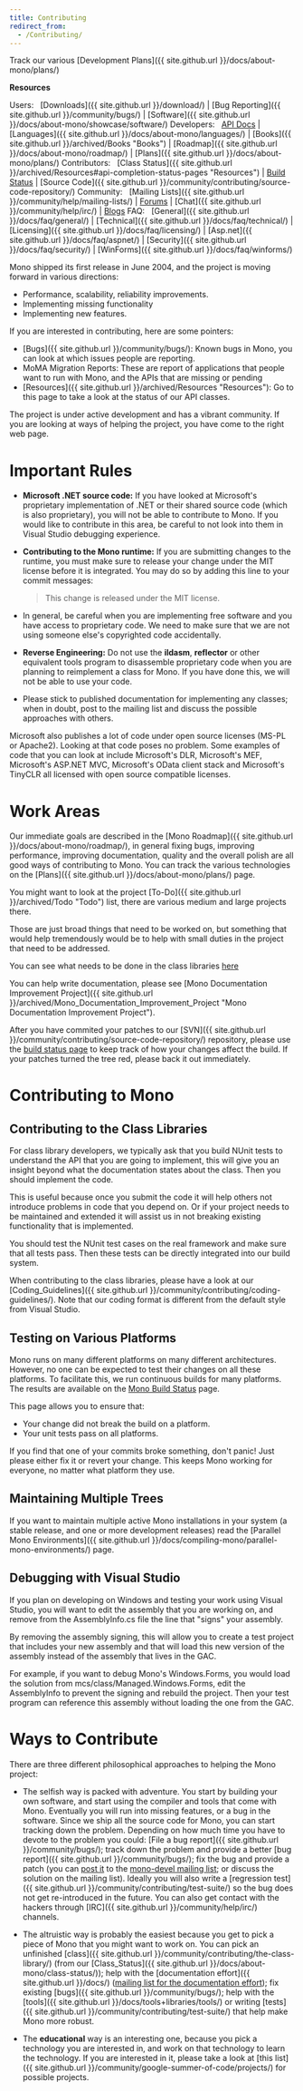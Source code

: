 ```yaml
---
title: Contributing
redirect_from:
  - /Contributing/
---
```


Track our various [Development Plans]({{ site.github.url }}/docs/about-mono/plans/)

**Resources**

Users:
  [Downloads]({{ site.github.url }}/download/) | [Bug Reporting]({{ site.github.url }}/community/bugs/) | [Software]({{ site.github.url }}/docs/about-mono/showcase/software/)
 Developers:
  [API Docs](http://www.go-mono.com/docs/) | [Languages]({{ site.github.url }}/docs/about-mono/languages/) | [Books]({{ site.github.url }}/archived/Books "Books") | [Roadmap]({{ site.github.url }}/docs/about-mono/roadmap/) | [Plans]({{ site.github.url }}/docs/about-mono/plans/)
 Contributors:
  [Class Status]({{ site.github.url }}/archived/Resources#api-completion-status-pages "Resources") | [Build Status](http://wrench.mono-project.com/builds) | [Source Code]({{ site.github.url }}/community/contributing/source-code-repository/)
 Community:
  [Mailing Lists]({{ site.github.url }}/community/help/mailing-lists/) | [Forums](http://mono.1490590.n4.nabble.com/) | [Chat]({{ site.github.url }}/community/help/irc/) | [Blogs](http://www.go-mono.com/monologue/)
 FAQ:
  [General]({{ site.github.url }}/docs/faq/general/) | [Technical]({{ site.github.url }}/docs/faq/technical/) | [Licensing]({{ site.github.url }}/docs/faq/licensing/) | [Asp.net]({{ site.github.url }}/docs/faq/aspnet/) | [Security]({{ site.github.url }}/docs/faq/security/) | [WinForms]({{ site.github.url }}/docs/faq/winforms/)

Mono shipped its first release in June 2004, and the project is moving forward in various directions:

-   Performance, scalability, reliability improvements.
-   Implementing missing functionality
-   Implementing new features.

If you are interested in contributing, here are some pointers:

-   [Bugs]({{ site.github.url }}/community/bugs/): Known bugs in Mono, you can look at which issues people are reporting.
-   MoMA Migration Reports: These are report of applications that people want to run with Mono, and the APIs that are missing or pending
-   [Resources]({{ site.github.url }}/archived/Resources "Resources"): Go to this page to take a look at the status of our API classes.

The project is under active development and has a vibrant community. If you are looking at ways of helping the project, you have come to the right web page.

Important Rules
===============

-   **Microsoft .NET source code:** If you have looked at Microsoft's proprietary implementation of .NET or their shared source code (which is also proprietary), you will not be able to contribute to Mono. If you would like to contribute in this area, be careful to not look into them in Visual Studio debugging experience.

-   **Contributing to the Mono runtime:** If you are submitting changes to the runtime, you must make sure to release your change under the MIT license before it is integrated. You may do so by adding this line to your commit messages:

    > This change is released under the MIT license.

-   In general, be careful when you are implementing free software and you have access to proprietary code. We need to make sure that we are not using someone else's copyrighted code accidentally.

-   **Reverse Engineering:** Do not use the **ildasm**, **reflector** or other equivalent tools program to disassemble proprietary code when you are planning to reimplement a class for Mono. If you have done this, we will not be able to use your code.

-   Please stick to published documentation for implementing any classes; when in doubt, post to the mailing list and discuss the possible approaches with others.

Microsoft also publishes a lot of code under open source licenses (MS-PL or Apache2). Looking at that code poses no problem. Some examples of code that you can look at include Microsoft's DLR, Microsoft's MEF, Microsoft's ASP.NET MVC, Microsoft's OData client stack and Microsoft's TinyCLR all licensed with open source compatible licenses.

Work Areas
==========

Our immediate goals are described in the [Mono Roadmap]({{ site.github.url }}/docs/about-mono/roadmap/), in general fixing bugs, improving performance, improving documentation, quality and the overall polish are all good ways of contributing to Mono. You can track the various technologies on the [Plans]({{ site.github.url }}/docs/about-mono/plans/) page.

You might want to look at the project [To-Do]({{ site.github.url }}/archived/Todo "Todo") list, there are various medium and large projects there.

Those are just broad things that need to be worked on, but something that would help tremendously would be to help with small duties in the project that need to be addressed.

You can see what needs to be done in the class libraries [here](http://www.go-mono.com/status/)

You can help write documentation, please see [Mono Documentation Improvement Project]({{ site.github.url }}/archived/Mono_Documentation_Improvement_Project "Mono Documentation Improvement Project").

After you have commited your patches to our [SVN]({{ site.github.url }}/community/contributing/source-code-repository/) repository, please use the [build status page](http://wrench.mono-project.com/builds) to keep track of how your changes affect the build. If your patches turned the tree red, please back it out immediately.

Contributing to Mono
====================

Contributing to the Class Libraries
-----------------------------------

For class library developers, we typically ask that you build NUnit tests to understand the API that you are going to implement, this will give you an insight beyond what the documentation states about the class. Then you should implement the code.

This is useful because once you submit the code it will help others not introduce problems in code that you depend on. Or if your project needs to be maintained and extended it will assist us in not breaking existing functionality that is implemented.

You should test the NUnit test cases on the real framework and make sure that all tests pass. Then these tests can be directly integrated into our build system.

When contributing to the class libraries, please have a look at our [Coding\_Guidelines]({{ site.github.url }}/community/contributing/coding-guidelines/). Note that our coding format is different from the default style from Visual Studio.

Testing on Various Platforms
----------------------------

Mono runs on many different platforms on many different architectures. However, no one can be expected to test their changes on all these platforms. To facilitate this, we run continuous builds for many platforms. The results are available on the [Mono Build Status](http://wrench.mono-project.com/) page.

This page allows you to ensure that:

-   Your change did not break the build on a platform.
-   Your unit tests pass on all platforms.

If you find that one of your commits broke something, don't panic! Just please either fix it or revert your change. This keeps Mono working for everyone, no matter what platform they use.

Maintaining Multiple Trees
--------------------------

If you want to maintain multiple active Mono installations in your system (a stable release, and one or more development releases) read the [Parallel Mono Environments]({{ site.github.url }}/docs/compiling-mono/parallel-mono-environments/) page.

Debugging with Visual Studio
----------------------------

If you plan on developing on Windows and testing your work using Visual Studio, you will want to edit the assembly that you are working on, and remove from the AssemblyInfo.cs file the line that "signs" your assembly.

By removing the assembly signing, this will allow you to create a test project that includes your new assembly and that will load this new version of the assembly instead of the assembly that lives in the GAC.

For example, if you want to debug Mono's Windows.Forms, you would load the solution from mcs/class/Managed.Windows.Forms, edit the AssemblyInfo to prevent the signing and rebuild the project. Then your test program can reference this assembly without loading the one from the GAC.

Ways to Contribute
==================

There are three different philosophical approaches to helping the Mono project:

-   The selfish way is packed with adventure. You start by building your own software, and start using the compiler and tools that come with Mono. Eventually you will run into missing features, or a bug in the software. Since we ship all the source code for Mono, you can start tracking down the problem. Depending on how much time you have to devote to the problem you could: [File a bug report]({{ site.github.url }}/community/bugs/); track down the problem and provide a better [bug report]({{ site.github.url }}/community/bugs/); fix the bug and provide a patch (you can [post it](mailto:mono-devel-list@ximian.com) to the [mono-devel mailing list](http://lists.ximian.com/mailman/listinfo/mono-devel-list); or discuss the solution on the mailing list). Ideally you will also write a [regression test]({{ site.github.url }}/community/contributing/test-suite/) so the bug does not get re-introduced in the future. You can also get contact with the hackers through [IRC]({{ site.github.url }}/community/help/irc/) channels.

-   The altruistic way is probably the easiest because you get to pick a piece of Mono that you might want to work on. You can pick an unfinished [class]({{ site.github.url }}/community/contributing/the-class-library/) (from our [Class\_Status]({{ site.github.url }}/docs/about-mono/class-status/)); help with the [documentation effort]({{ site.github.url }}/docs/) ([mailing list for the documentation effort](http://lists.ximian.com/mailman/listinfo/mono-docs-list)); fix existing [bugs]({{ site.github.url }}/community/bugs/); help with the [tools]({{ site.github.url }}/docs/tools+libraries/tools/) or writing [tests]({{ site.github.url }}/community/contributing/test-suite/) that help make Mono more robust.

-   The **educational** way is an interesting one, because you pick a technology you are interested in, and work on that technology to learn the technology. If you are interested in it, please take a look at [this list]({{ site.github.url }}/community/google-summer-of-code/projects/) for possible projects.
